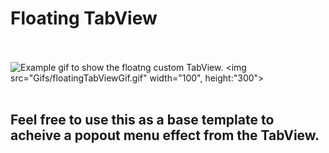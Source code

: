 #  Floating TabView
<br><br>
![Example gif to show the floatng custom TabView.](Gifs/floatingTabViewGif.gif)
<img src="Gifs/floatingTabViewGif.gif" width="100", height:"300">
<br><br>

## Feel free to use this as a base template to acheive a popout menu effect from the TabView.
